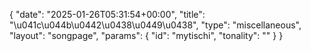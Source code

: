 {
    "date": "2025-01-26T05:31:54+00:00",
    "title": "\u041c\u044b\u0442\u0438\u0449\u0438",
    "type": "miscellaneous",
    "layout": "songpage",
    "params": {
        "id": "mytischi",
        "tonality": ""
    }
}